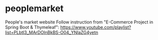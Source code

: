# peoplemarket
 People's market website
 Follow instruction from "E-Commerce Project in Spring Boot & Thymeleaf": https://www.youtube.com/playlist?list=PLbtI3_MArDOlnBkBS-O04_YNIaZG4yetn
